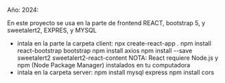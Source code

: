Año: 2024:


En este proyecto se usa en la parte de frontend REACT, bootstrap 5, y sweetalert2, EXPRES, y MYSQL
* intala en la parte la carpeta client:
npx create-react-app .
npm install react-bootstrap bootstrap
npm install axios
npm install --save sweetalert2 sweetalert2-react-content
NOTA: React requiere Node.js y npm (Node Package Manager) instalados en tu computadora
* intala en la carpeta server:
npm install mysql express
npm install cors   
